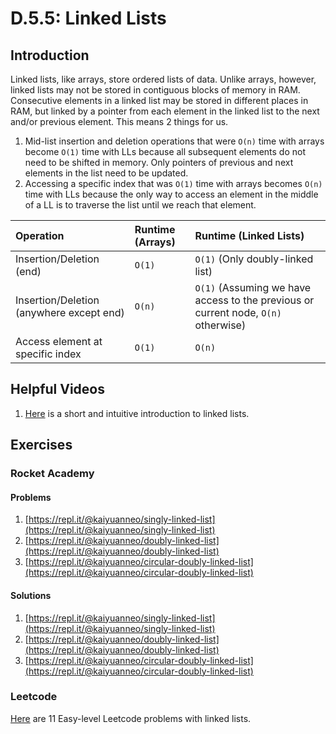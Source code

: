 # D.5.5: Linked Lists

## Introduction

Linked lists, like arrays, store ordered lists of data. Unlike arrays, however, linked lists may not be stored in contiguous blocks of memory in RAM. Consecutive elements in a linked list may be stored in different places in RAM, but linked by a pointer from each element in the linked list to the next and/or previous element. This means 2 things for us.

1. Mid-list insertion and deletion operations that were `O(n)` time with arrays become `O(1)` time with LLs because all subsequent elements do not need to be shifted in memory. Only pointers of previous and next elements in the list need to be updated.
2. Accessing a specific index that was `O(1)` time with arrays becomes `O(n)` time with LLs because the only way to access an element in the middle of a LL is to traverse the list until we reach that element.

| Operation | Runtime \(Arrays\) | Runtime \(Linked Lists\) |
| :--- | :--- | :--- |
| Insertion/Deletion \(end\) | `O(1)` | `O(1)` \(Only doubly-linked list\) |
| Insertion/Deletion \(anywhere except end\) | `O(n)` | `O(1)` \(Assuming we have access to the previous or current node, `O(n)` otherwise\) |
| Access element at specific index | `O(1)` | `O(n)` |

## Helpful Videos

1. [Here](https://www.youtube.com/watch?v=R9PTBwOzceo) is a short and intuitive introduction to linked lists.

## Exercises

### Rocket Academy

#### Problems

1. [https://repl.it/@kaiyuanneo/singly-linked-list](https://repl.it/@kaiyuanneo/singly-linked-list)
2. [https://repl.it/@kaiyuanneo/doubly-linked-list](https://repl.it/@kaiyuanneo/doubly-linked-list)
3. [https://repl.it/@kaiyuanneo/circular-doubly-linked-list](https://repl.it/@kaiyuanneo/circular-doubly-linked-list)

#### Solutions

1. [https://repl.it/@kaiyuanneo/singly-linked-list](https://repl.it/@kaiyuanneo/singly-linked-list)
2. [https://repl.it/@kaiyuanneo/doubly-linked-list](https://repl.it/@kaiyuanneo/doubly-linked-list)
3. [https://repl.it/@kaiyuanneo/circular-doubly-linked-list](https://repl.it/@kaiyuanneo/circular-doubly-linked-list)

### Leetcode

[Here](https://leetcode.com/problemset/all/?topicSlugs=queue%2Clinked-list&difficulty=Easy) are 11 Easy-level Leetcode problems with linked lists.

